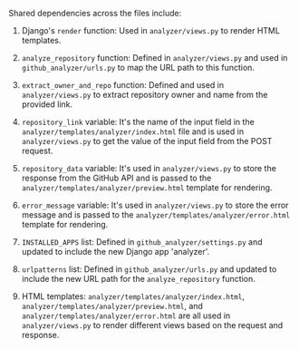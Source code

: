 Shared dependencies across the files include:

1. Django's `render` function: Used in `analyzer/views.py` to render HTML templates.

2. `analyze_repository` function: Defined in `analyzer/views.py` and used in `github_analyzer/urls.py` to map the URL path to this function.

3. `extract_owner_and_repo` function: Defined and used in `analyzer/views.py` to extract repository owner and name from the provided link.

4. `repository_link` variable: It's the name of the input field in the `analyzer/templates/analyzer/index.html` file and is used in `analyzer/views.py` to get the value of the input field from the POST request.

5. `repository_data` variable: It's used in `analyzer/views.py` to store the response from the GitHub API and is passed to the `analyzer/templates/analyzer/preview.html` template for rendering.

6. `error_message` variable: It's used in `analyzer/views.py` to store the error message and is passed to the `analyzer/templates/analyzer/error.html` template for rendering.

7. `INSTALLED_APPS` list: Defined in `github_analyzer/settings.py` and updated to include the new Django app 'analyzer'.

8. `urlpatterns` list: Defined in `github_analyzer/urls.py` and updated to include the new URL path for the `analyze_repository` function.

9. HTML templates: `analyzer/templates/analyzer/index.html`, `analyzer/templates/analyzer/preview.html`, and `analyzer/templates/analyzer/error.html` are all used in `analyzer/views.py` to render different views based on the request and response.